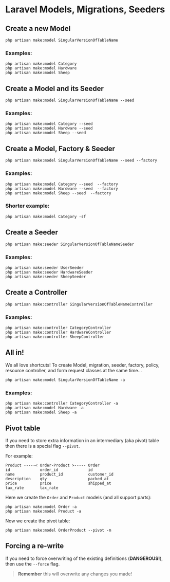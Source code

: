 # Laravel Models, Migrations, Seeders

## Create a new Model

```shell
php artisan make:model SingularVersionOfTableName
```

### Examples:

```shell
php artisan make:model Category
php artisan make:model Hardware
php artisan make:model Sheep
```

## Create a Model and its Seeder

```shell
php artisan make:model SingularVersionOfTableName --seed
```

### Examples:

```shell
php artisan make:model Category --seed
php artisan make:model Hardware --seed
php artisan make:model Sheep --seed
```

## Create a Model, Factory & Seeder

```shell
php artisan make:model SingularVersionOfTableName --seed --factory
```

### Examples:

```shell
php artisan make:model Category --seed  --factory
php artisan make:model Hardware --seed  --factory
php artisan make:model Sheep --seed  --factory
```

### Shorter example:
```shell
php artisan make:model Category -sf
```

## Create a Seeder

```shell
php artisan make:seeder SingularVersionOfTableNameSeeder
```

### Examples:

```shell
php artisan make:seeder UserSeeder
php artisan make:seeder HardwareSeeder
php artisan make:seeder SheepSeeder
```


## Create a Controller

```shell
php artisan make:controller SingularVersionOfTableNameController
```

### Examples:

```shell
php artisan make:controller CategoryController
php artisan make:controller HardwareController
php artisan make:controller SheepController
```

## All in!

We all love shortcuts! To create Model, migration, seeder, 
factory, policy, resource controller, and form 
request classes at the same time...


```shell
php artisan make:model SingularVersionOfTableName -a
```

### Examples:
```shell
php artisan make:controller CategoryController -a
php artisan make:model Hardware -a
php artisan make:model Sheep -a
```

## Pivot table

If you need to store extra information in an intermediary
(aka pivot) table then there is a special flag `--pivot`.

For example:
```text
Product -----< Order-Product >----- Order
id             order_id             id
name           product_id           customer_id
description    qty                  packed_at
price          price                shipped_at
tax_rate       tax_rate            
```

Here we create the `Order` and `Product` models (and all 
support parts):
```shell
php artisan make:model Order -a
php artisan make:model Product -a
```

Now we create the pivot table:
```shell
php artisan make:model OrderProduct --pivot -m
```

## Forcing a re-write

If you need to force overwriting of the existing definitions
(**DANGEROUS!**), then use the `--force` flag.

> **Remember** this will overwrite any changes you made!
